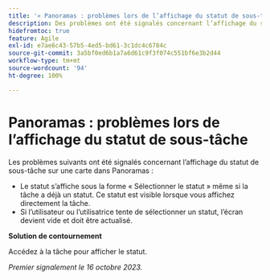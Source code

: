 ```yaml
---
title: '« Panoramas : problèmes lors de l’affichage du statut de sous-tâche »'
description: Des problèmes ont été signalés concernant l’affichage du statut de sous-tâche sur une carte dans Panoramas.
hidefromtoc: true
feature: Agile
exl-id: e7ae6c43-57b5-4ed5-bd61-3c1dc4c6784c
source-git-commit: 3a5bf0ed6b1a7a6d61c9f3f074c551bf6e3b2d44
workflow-type: tm+mt
source-wordcount: '94'
ht-degree: 100%

---
```


# Panoramas : problèmes lors de l’affichage du statut de sous-tâche

<!--
>[!NOTE]
>
>This issue was fixed on January 12, 2024.-->

Les problèmes suivants ont été signalés concernant l’affichage du statut de sous-tâche sur une carte dans Panoramas :

* Le statut s’affiche sous la forme « Sélectionner le statut » même si la tâche a déjà un statut. Ce statut est visible lorsque vous affichez directement la tâche.
* Si l’utilisateur ou l’utilisatrice tente de sélectionner un statut, l’écran devient vide et doit être actualisé.

**Solution de contournement**

Accédez à la tâche pour afficher le statut.

_Premier signalement le 16 octobre 2023._
